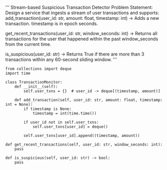 '''
Stream-based Suspicious Transaction Detector
Problem Statement:
Design a service that ingests a stream of user transactions and supports:
add_transaction(user_id: str, amount: float, timestamp: int)
 → Adds a new transaction. timestamp is in epoch seconds.


get_recent_transactions(user_id: str, window_seconds: int)
 → Returns all transactions for the user that happened within the past window_seconds from the current time.


is_suspicious(user_id: str)
 → Returns True if there are more than 3 transactions within any 60-second sliding window.
'''

```
from collections import deque
import time

class TransactionMonitor:
    def __init__(self):
        self.user_txns = {}  # user_id -> deque[(timestamp, amount)]

    def add_transaction(self, user_id: str, amount: float, timestamp: int = None):
        if timestamp is None:
            timestamp = int(time.time())

        if user_id not in self.user_txns:
            self.user_txns[user_id] = deque()

        self.user_txns[user_id].append((timestamp, amount))
```


    def get_recent_transactions(self, user_id: str, window_seconds: int):
        pass

    def is_suspicious(self, user_id: str) -> bool:
        pass
